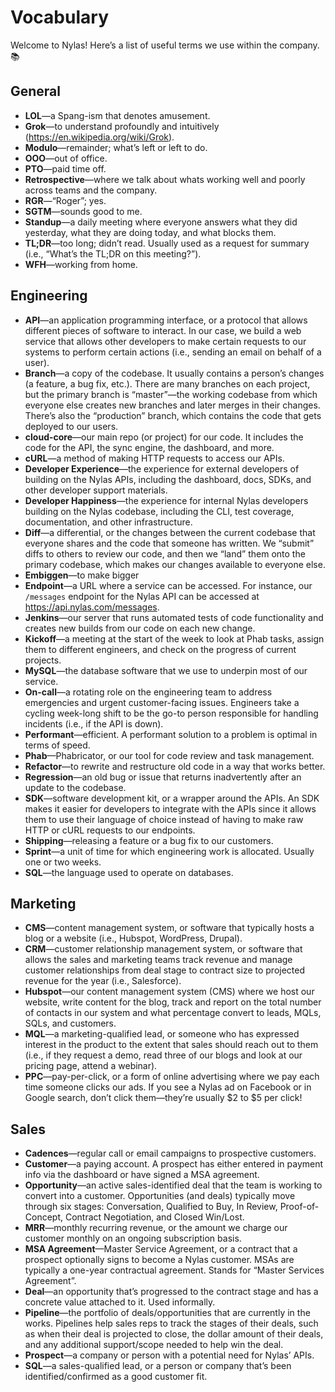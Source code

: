 # Vocabulary

Welcome to Nylas! Here’s a list of useful terms we use within the company. 📚 

## General
- **LOL**—a Spang-ism that denotes amusement.
- **Grok**—to understand profoundly and intuitively (https://en.wikipedia.org/wiki/Grok).
- **Modulo**—remainder; what’s left or left to do.
- **OOO**—out of office.
- **PTO**—paid time off.
- **Retrospective**—where we talk about whats working well and poorly across teams and the company.
- **RGR**—“Roger”; yes.
- **SGTM**—sounds good to me.
- **Standup**—a daily meeting where everyone answers what they did yesterday, what they are doing today, and what blocks them.
- **TL;DR**—too long; didn’t read. Usually used as a request for summary (i.e., “What’s the TL;DR on this meeting?”).
- **WFH**—working from home.

## Engineering
- **API**—an application programming interface, or a protocol that allows different pieces of software to interact. In our case, we build a web service that allows other developers to make certain requests to our systems to perform certain actions (i.e., sending an email on behalf of a user).
- **Branch**—a copy of the codebase. It usually contains a person’s changes (a feature, a bug fix, etc.). There are many branches on each project, but the primary branch is “master”—the working codebase from which everyone else creates new branches and later merges in their changes. There’s also the “production” branch, which contains the code that gets deployed to our users.
- **cloud-core**—our main repo (or project) for our code. It includes the code for the API, the sync engine, the dashboard, and more.
- **cURL**—a method of making HTTP requests to access our APIs.
- **Developer Experience**—the experience for external developers of building on the Nylas APIs, including the dashboard, docs, SDKs, and other developer support materials.
- **Developer Happiness**—the experience for internal Nylas developers building on the Nylas codebase, including the CLI, test coverage, documentation, and other infrastructure.
- **Diff**—a differential, or the changes between the current codebase that everyone shares and the code that someone has written. We “submit” diffs to others to review our code, and then we “land” them onto the primary codebase, which makes our changes available to everyone else.
- **Embiggen**—to make bigger
- **Endpoint**—a URL where a service can be accessed. For instance, our `/messages` endpoint for the Nylas API can be accessed at https://api.nylas.com/messages.
- **Jenkins**—our server that runs automated tests of code functionality and creates new builds from our code on each new change.
- **Kickoff**—a meeting at the start of the week to look at Phab tasks, assign them to different engineers, and check on the progress of current projects.
- **MySQL**—the database software that we use to underpin most of our service.
- **On-call**—a rotating role on the engineering team to address emergencies and urgent customer-facing issues. Engineers take a cycling week-long shift to be the go-to person responsible for handling incidents (i.e., if the API is down).
- **Performant**—efficient. A performant solution to a problem is optimal in terms of speed.
- **Phab**—Phabricator, or our tool for code review and task management.
- **Refactor**—to rewrite and restructure old code in a way that works better.
- **Regression**—an old bug or issue that returns inadvertently after an update to the codebase.
- **SDK**—software development kit, or a wrapper around the APIs. An SDK makes it easier for developers to integrate with the APIs since it allows them to use their language of choice instead of having to make raw HTTP or cURL requests to our endpoints.
- **Shipping**—releasing a feature or a bug fix to our customers.
- **Sprint**—a unit of time for which engineering work is allocated. Usually one or two weeks.
- **SQL**—the language used to operate on databases.

## Marketing
- **CMS**—content management system, or software that typically hosts a blog or a website (i.e., Hubspot, WordPress, Drupal).
- **CRM**—customer relationship management system, or software that allows the sales and marketing teams track revenue and manage customer relationships from deal stage to contract size to projected revenue for the year (i.e., Salesforce).
- **Hubspot**—our content management system (CMS) where we host our website, write content for the blog, track and report on the total number of contacts in our system and what percentage convert to leads, MQLs, SQLs, and customers.
- **MQL**—a marketing-qualified lead, or someone who has expressed interest in the product to the extent that sales should reach out to them (i.e., if they request a demo, read three of our blogs and look at our pricing page, attend a webinar).
- **PPC**—pay-per-click, or a form of online advertising where we pay each time someone clicks our ads. If you see a Nylas ad on Facebook or in Google search, don’t click them—they’re usually $2 to $5 per click!

## Sales
- **Cadences**—regular call or email campaigns to prospective customers.
- **Customer**—a paying account. A prospect has either entered in payment info via the dashboard or have signed a MSA agreement.
- **Opportunity**—an active sales-identified deal that the team is working to convert into a customer. Opportunities (and deals) typically move through six stages: Conversation, Qualified to Buy, In Review, Proof-of-Concept, Contract Negotiation, and Closed Win/Lost.
- **MRR**—monthly recurring revenue, or the amount we charge our customer monthly on an ongoing subscription basis.
- **MSA Agreement**—Master Service Agreement, or a contract that a prospect optionally signs to become a Nylas customer. MSAs are typically a one-year contractual agreement. Stands for “Master Services Agreement”.
- **Deal**—an opportunity that’s progressed to the contract stage and has a concrete value attached to it. Used informally.
- **Pipeline**—the portfolio of deals/opportunities that are currently in the works. Pipelines help sales reps to track the stages of their deals, such as when their deal is projected to close, the dollar amount of their deals, and any additional support/scope needed to help win the deal.
- **Prospect**—a company or person with a potential need for Nylas’ APIs.
- **SQL**—a sales-qualified lead, or a person or company that’s been identified/confirmed as a good customer fit.
